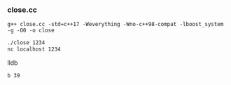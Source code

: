 ### close.cc
```
g++ close.cc -std=c++17 -Weverything -Wno-c++98-compat -lboost_system -g -O0 -o close
```

```bash
./close 1234
nc localhost 1234
```

lldb
```
b 39
```
